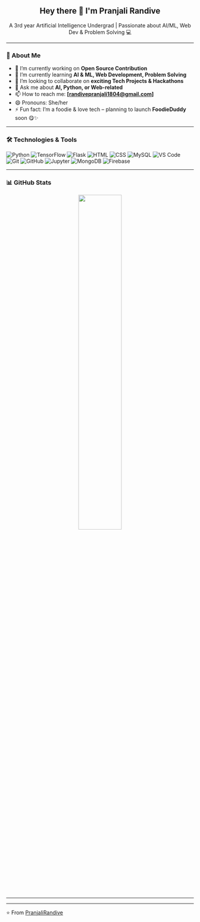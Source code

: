 <!--
## Hey there 👋 I am Pranjali Randive
A 3rd year Artificial Intelligence Undergrad


**PranjaliRandive/PranjaliRandive** is a ✨ _special_ ✨ repository because its `README.md` (this file) appears on your GitHub profile.

Here are some ideas to get you started:

- 🔭 I’m currently working on Open Source Contribution.
- 🌱 I’m currently learning AI & ML, Web Development, Problem solving.
- 👯 I’m looking to collaborate on ...
- 🤔 I’m looking for help with ...
- 💬 Ask me about ...
- 📫 How to reach me: ...
- 😄 Pronouns: She/her
- ⚡ Fun fact: ...
-->
<h2 align="center">Hey there 👋 I'm Pranjali Randive</h2>
<p align="center">
A 3rd year Artificial Intelligence Undergrad | Passionate about AI/ML, Web Dev & Problem Solving 💻  
</p>

---

### 🌱 About Me

- 🔭 I’m currently working on **Open Source Contribution**
- 🌱 I’m currently learning **AI & ML, Web Development, Problem Solving**
- 👯 I’m looking to collaborate on **exciting Tech Projects & Hackathons**
- 💬 Ask me about **AI, Python, or Web-related**
- 📫 How to reach me: **[randivepranjali1804@gmail.com]**
- 😄 Pronouns: She/her
- ⚡ Fun fact: I’m a foodie & love tech – planning to launch **FoodieDuddy** soon 😋✨

---

### 🛠️ Technologies & Tools

![Python](https://img.shields.io/badge/Python-3776AB?style=for-the-badge&logo=python&logoColor=white)
![TensorFlow](https://img.shields.io/badge/TensorFlow-FF6F00?style=for-the-badge&logo=tensorflow&logoColor=white)
![Flask](https://img.shields.io/badge/Flask-000000?style=for-the-badge&logo=flask&logoColor=white)
![HTML](https://img.shields.io/badge/HTML5-E34F26?style=for-the-badge&logo=html5&logoColor=white)
![CSS](https://img.shields.io/badge/CSS3-1572B6?style=for-the-badge&logo=css3&logoColor=white)
![MySQL](https://img.shields.io/badge/MySQL-005C84?style=for-the-badge&logo=mysql&logoColor=white)
![VS Code](https://img.shields.io/badge/VSCode-007ACC?style=for-the-badge&logo=visual-studio-code&logoColor=white)
![Git](https://img.shields.io/badge/Git-F05032?style=flat-square&logo=git&logoColor=white)
![GitHub](https://img.shields.io/badge/GitHub-181717?style=flat-square&logo=github&logoColor=white)
![Jupyter](https://img.shields.io/badge/Jupyter-F37626?style=for-the-badge&logo=jupyter&logoColor=white)
![MongoDB](https://img.shields.io/badge/MongoDB-47A248?style=flat-square&logo=mongodb&logoColor=white)
![Firebase](https://img.shields.io/badge/Firebase-FFCA28?style=flat-square&logo=firebase&logoColor=black)


---

### 📊 GitHub Stats

<p align="center">
  <img src="https://github-readme-stats.vercel.app/api?username=PranjaliRandive&show_icons=true&theme=tokyonight" width="48%" />
</p>

---
<!--
### 🔗 Let's Connect

[![LinkedIn](https://img.shields.io/badge/LinkedIn-blue?style=for-the-badge&logo=linkedin&logoColor=white)](https://linkedin.com/in/your-link)
[![Instagram](https://img.shields.io/badge/Instagram-E4405F?style=for-the-badge&logo=instagram&logoColor=white)](https://instagram.com/your-handle)
[![Portfolio](https://img.shields.io/badge/Portfolio-121212?style=for-the-badge&logo=vercel&logoColor=white)](https://your-portfolio.com)
-->
---

⭐️ From [PranjaliRandive](https://github.com/PranjaliRandive)


